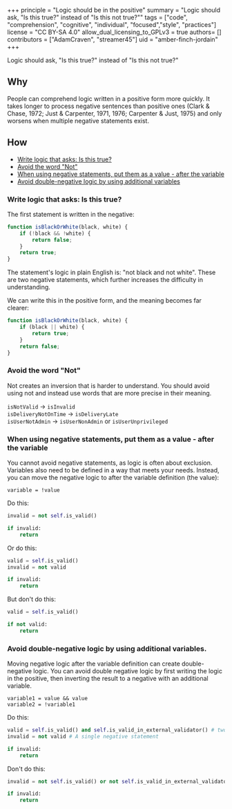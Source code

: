 +++
principle = "Logic should be in the positive"
summary = "Logic should ask, \"Is this true?\" instead of \"Is this not true?\""
tags = ["code", "comprehension", "cognitive", "individual", "focused","style", "practices"]
license = "CC BY-SA 4.0"
allow_dual_licensing_to_GPLv3 = true
authors= []
contributors = ["AdamCraven", "streamer45"]
uid = "amber-finch-jordain"
+++

Logic should ask, "Is this true?" instead of "Is this not true?"

## Why

People can comprehend logic written in a positive form more quickly. It takes longer to process negative sentences than positive ones (Clark & Chase, 1972; Just & Carpenter, 1971, 1976; Carpenter & Just, 1975) and only worsens when multiple negative statements exist.

## How

- [Write logic that asks: Is this true?](#write-logic-that-asks-is-this-true)
- [Avoid the word "Not"](#avoid-the-word-not)
- [When using negative statements, put them as a value - after the variable](#when-using-negative-statements-put-them-as-a-value-after-the-variable)
- [Avoid double-negative logic by using additional variables](#avoid-double-negative-logic-by-using-additional-variables)

### Write logic that asks: Is this true?

The first statement is written in the negative:

```js
function isBlackOrWhite(black, white) {
    if (!black && !white) {
        return false;
    }
    return true;
}
```


The statement's logic in plain English is: "not black and not white". These are two negative statements, which further increases the difficulty in understanding.

We can write this in the positive form, and the meaning becomes far clearer:

```js
function isBlackOrWhite(black, white) {
    if (black || white) {
        return true;
    }
    return false;
}
```

### Avoid the word "Not"

Not creates an inversion that is harder to understand. You should avoid using not and instead use words that are more precise in their meaning.



`isNotValid` -> `isInvalid`<br>
`isDeliveryNotOnTime` -> `isDeliveryLate`<br>
`isUserNotAdmin` -> `isUserNonAdmin` or `isUserUnprivileged`<br>




### When using negative statements, put them as a value - after the variable

You cannot avoid negative statements, as logic is often about exclusion. Variables also need to be defined in a way that meets your needs. Instead, you can move the negative logic to after the variable definition (the value):


`variable = !value` <br>


Do this:

```python
invalid = not self.is_valid()

if invalid:
	return
```

Or do this:

```python
valid = self.is_valid()
invalid = not valid

if invalid:
	return
```

But don't do this:

```python
valid = self.is_valid()

if not valid:
	return
```

### Avoid double-negative logic by using additional variables.

Moving negative logic after the variable definition can create double-negative logic. You can avoid double negative logic by first writing the logic in the positive, then inverting the result to a negative with an additional variable.

`variable1 = value && value` <br>
`variable2 = !variable1` <br>


Do this:

```python
valid = self.is_valid() and self.is_valid_in_external_validator() # two positive statements
invalid = not valid # A single negative statement

if invalid:
	return

```

Don't do this:

```python
invalid = not self.is_valid() or not self.is_valid_in_external_validator()  # double-negative statement

if invalid:
	return

```